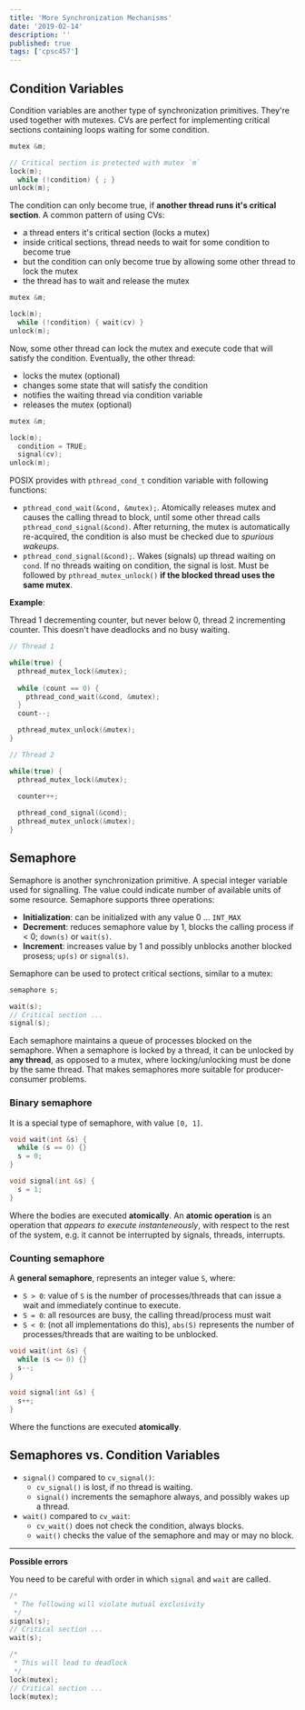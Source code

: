 ```yaml
---
title: 'More Synchronization Mechanisms'
date: '2019-02-14'
description: ''
published: true
tags: ['cpsc457']
---
```


## Condition Variables

Condition variables are another type of synchronization primitives. They're used together with mutexes. CVs are perfect for implementing critical sections containing loops waiting for some condition.

```c
mutex &m;

// Critical section is protected with mutex `m`
lock(m);
  while (!condition) { ; }
unlock(m);
```

The condition can only become true, if **another thread runs it's critical section**. A common pattern of using CVs:

- a thread enters it's critical section (locks a mutex)
- inside critical sections, thread needs to wait for some condition to become true
- but the condition can only become true by allowing some other thread to lock the mutex
- the thread has to wait and release the mutex

```c
mutex &m;

lock(m);
  while (!condition) { wait(cv) }
unlock(m);
```

Now, some other thread can lock the mutex and execute code that will satisfy the condition. Eventually, the other thread:

- locks the mutex (optional)
- changes some state that will satisfy the condition
- notifies the waiting thread via condition variable
- releases the mutex (optional)

```c
mutex &m;

lock(m);
  condition = TRUE;
  signal(cv);
unlock(m);
```

POSIX provides with `pthread_cond_t` condition variable with following functions:

- `pthread_cond_wait(&cond, &mutex);`. Atomically releases mutex and causes the calling thread to block, until some other thread calls `pthread_cond_signal(&cond)`. After returning, the mutex is automatically re-acquired, the condition is also must be checked due to _spurious wakeups_.
- `pthread_cond_signal(&cond);`. Wakes (signals) up thread waiting on `cond`. If no threads waiting on condition, the signal is lost. Must be followed by `pthread_mutex_unlock()` **if the blocked thread uses the same mutex**.

**Example**:

Thread 1 decrementing counter, but never below 0, thread 2 incrementing counter. This doesn't have deadlocks and no busy waiting.

```c
// Thread 1

while(true) {
  pthread_mutex_lock(&mutex);
  
  while (count == 0) {
    pthread_cond_wait(&cond, &mutex);
  }
  count--;

  pthread_mutex_unlock(&mutex);
}

// Thread 2

while(true) {
  pthread_mutex_lock(&mutex);

  counter++;
  
  pthread_cond_signal(&cond);
  pthread_mutex_unlock(&mutex);
}
```

## Semaphore

Semaphore is another synchronization primitive. A special integer variable used for signalling. The value could indicate number of available units of some resource. Semaphore supports three operations:

- **Initialization**: can be initialized with any value 0 ... `INT_MAX`
- **Decrement**: reduces semaphore value by 1, blocks the calling process if < 0; `down(s)` or `wait(s)`.
- **Increment**: increases value by 1 and possibly unblocks another blocked prosess; `up(s)` or `signal(s)`.

Semaphore can be used to protect critical sections, similar to a mutex:

```c
semaphore s;

wait(s);
// Critical section ...
signal(s);
```

Each semaphore maintains a queue of processes blocked on the semaphore. When a semaphore is locked by a thread, it can be unlocked by **any thread**, as opposed to a mutex, where locking/unlocking must be done by the same thread. That makes semaphores more suitable for producer-consumer problems.

### Binary semaphore

It is a special type of semaphore, with value `[0, 1]`.

```c
void wait(int &s) {
  while (s == 0) {}
  s = 0;
}

void signal(int &s) {
  s = 1;
}
```

Where the bodies are executed **atomically**. An **atomic operation** is an operation that _appears to execute instanteneously_, with respect to the rest of the system, e.g. it cannot be interrupted by signals, threads, interrupts.

### Counting semaphore

A **general semaphore**, represents an integer value `S`, where:

- `S > 0`: value of `S` is the number of processes/threads that can issue a wait and immediately continue to execute.
- `S = 0`: all resources are busy, the calling thread/process must wait
- `S < 0`: (not all implementations do this), `abs(S)` represents the number of processes/threads that are waiting to be unblocked.

```c
void wait(int &s) {
  while (s <= 0) {}
  s--;
}

void signal(int &s) {
  s++;
}
```

Where the functions are executed **atomically**.

## Semaphores vs. Condition Variables

- `signal()` compared to `cv_signal()`:
  - `cv_signal()` is lost, if no thread is waiting.
  - `signal()` increments the semaphore always, and possibly wakes up a thread.
- `wait()` compared to `cv_wait`:
  - `cv_wait()` does not check the condition, always blocks.
  - `wait()` checks the value of the semaphore and may or may no block.

---

**Possible errors**

You need to be careful with order in which `signal` and `wait` are called.

```c
/*
 * The following will violate mutual exclusivity
 */
signal(s);
// Critical section ...
wait(s);

/*
 * This will lead to deadlock
 */
lock(mutex);
// Critical section ...
lock(mutex);
```